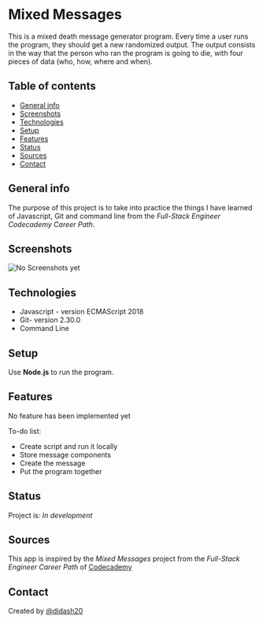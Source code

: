 # Mixed Messages
This is a mixed death message generator program. Every time a user runs the program, they should get a new randomized output. The output consists in the way that the person who ran the program is going to die, with four pieces of data (who, how, where and when).


## Table of contents
* [General info](#general-info)
* [Screenshots](#screenshots)
* [Technologies](#technologies)
* [Setup](#setup)
* [Features](#features)
* [Status](#status)
* [Sources](#sources)
* [Contact](#contact)

## General info
The purpose of this project is to take into practice the things I have learned of Javascript, Git and command line from the _Full-Stack Engineer Codecademy Career Path_.

## Screenshots
![No Screenshots yet](./img/screenshot.png)

## Technologies
* Javascript - version ECMAScript 2018
* Git- version 2.30.0
* Command Line

## Setup
Use **Node.js** to run the program.

## Features
No feature has been implemented yet

To-do list:
* Create script and run it locally
* Store message components
* Create the message
* Put the program together

## Status
Project is: _In development_

## Sources
This app is inspired by the _Mixed Messages_ project from the _Full-Stack Engineer Career Path_ of [Codecademy](https://www.codecademy.com)


## Contact
Created by [@didash20](https://github.com/didash20)